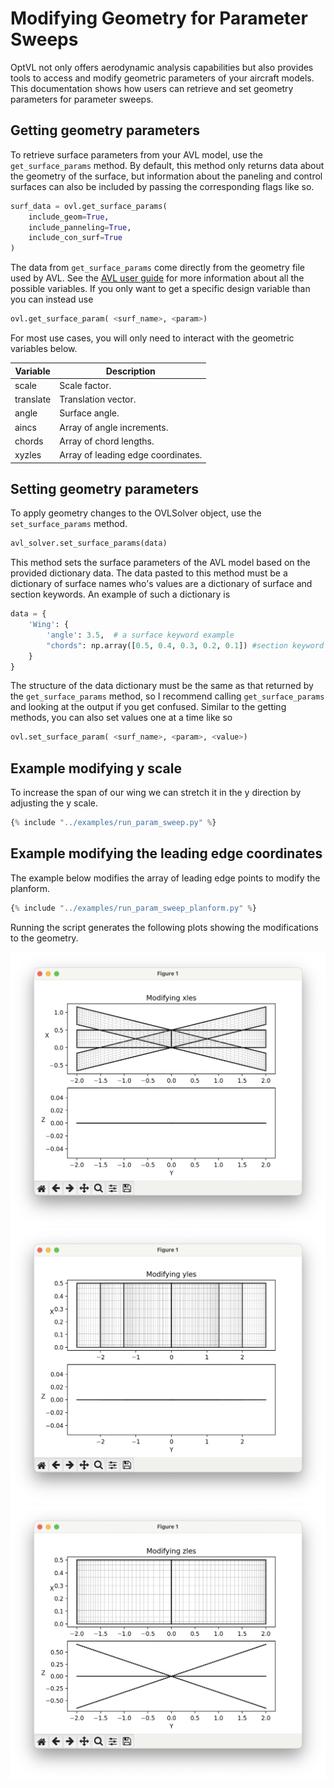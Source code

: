 # Modifying Geometry for Parameter Sweeps

OptVL not only offers aerodynamic analysis capabilities but also provides tools to access and modify geometric parameters of your aircraft models.
This documentation shows how users can retrieve and set geometry parameters for parameter sweeps.



## Getting geometry parameters

To retrieve surface parameters from your AVL model, use the `get_surface_params` method.
By default, this method only returns data about the geometry of the surface, but information about the paneling and control surfaces can also be included by passing the corresponding flags like so. 
```python
surf_data = ovl.get_surface_params(
    include_geom=True,
    include_panneling=True,
    include_con_surf=True
)
```
The data from `get_surface_params` come directly from the geometry file used by AVL.
See the [AVL user guide](https://web.mit.edu/drela/Public/web/avl/avl_doc.txt) for more information about all the possible variables.
If you only want to get a specific design variable than you can instead use
```python
ovl.get_surface_param( <surf_name>, <param>)
```
For most use cases, you will only need to interact with the geometric variables below. 

| Variable    | Description                       |
|-------------|-----------------------------------|
| scale       | Scale factor.                     |
| translate   | Translation vector.               |
| angle       | Surface angle.                    |
| aincs       | Array of angle increments.        |
| chords      | Array of chord lengths.           |
| xyzles      | Array of leading edge coordinates.|


## Setting geometry parameters

To apply geometry changes to the OVLSolver object, use the `set_surface_params` method.
```python
avl_solver.set_surface_params(data)
```
This method sets the surface parameters of the AVL model based on the provided dictionary data.
The data pasted to this method must be a dictionary of surface names who's values are a dictionary of surface and section keywords.
An example of such a dictionary is
```python
data = {
    'Wing': {
        'angle': 3.5,  # a surface keyword example
        "chords": np.array([0.5, 0.4, 0.3, 0.2, 0.1]) #section keyword example
    }
}
```
The structure of the data dictionary must be the same as that returned by the `get_surface_params` method, so I recommend calling `get_surface_params` and looking at the output if you get confused.
Similar to the getting methods, you can also set values one at a time like so
```python
ovl.set_surface_param( <surf_name>, <param>, <value>)
```

## Example modifying y scale
To increase the span of our wing we can stretch it in the y direction by adjusting the y scale. 

```python 
{% include "../examples/run_param_sweep.py" %}
```


## Example modifying the leading edge coordinates
The example below modifies the array of leading edge points to modify the planform. 

```python 
{% include "../examples/run_param_sweep_planform.py" %}
```

Running the script generates the following plots showing the modifications to the geometry.

![](figures/xles_sweep.png)
![](figures/yles_sweep.png)
![](figures/zles_sweep.png)


